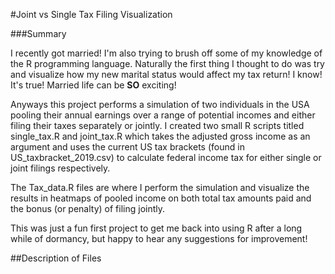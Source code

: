 #Joint vs Single Tax Filing Visualization

###Summary

I recently got married! I'm also trying to brush off some of my knowledge of the R programming language. Naturally the first thing I thought to do was try and visualize how my new marital status would affect my tax return! I know! It's true! Married life can be **SO** exciting!

Anyways this project performs a simulation of two individuals in the USA pooling their annual earnings over a range of potential incomes and either filing their taxes separately or jointly. I created two small R scripts titled single_tax.R and joint_tax.R which takes the adjusted gross income as an argument and uses the current US tax brackets (found in US_taxbracket_2019.csv) to calculate federal income tax for either single or joint filings respectively.

The Tax_data.R files are where I perform the simulation and visualize the results in heatmaps of pooled income on both total tax amounts paid and the bonus (or penalty) of filing jointly.

This was just a fun first project to get me back into using R after a long while of dormancy, but happy to hear any suggestions for improvement!

##Description of Files
